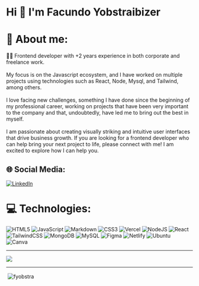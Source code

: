 # Hi 👋 I'm Facundo Yobstraibizer

# 💫 About me:

👨‍💻 Frontend developer with +2 years experience in both corporate and freelance work. <br/><br/> My focus is on the Javascript ecosystem, and I have worked on multiple projects using technologies such as React, Node, Mysql, and Tailwind, among others. <br/><br/>
I love facing new challenges, something I have done since the beginning of my professional career, working on projects that have been very important to the company and that, undoubtedly, have led me to bring out the best in myself. <br/><br/>
I am passionate about creating visually striking and intuitive user interfaces that drive business growth. If you are looking for a frontend developer who can help bring your next project to life, please connect with me! I am excited to explore how I can help you.

## 🌐 Social Media:

[![LinkedIn](https://img.shields.io/badge/LinkedIn-%230077B5.svg?logo=linkedin&logoColor=white)](https://www.linkedin.com/in/facundo-yobstraibizer/)

# 💻 Technologies:

![HTML5](https://img.shields.io/badge/html5-%23E34F26.svg?style=flat&logo=html5&logoColor=white) ![JavaScript](https://img.shields.io/badge/javascript-%23323330.svg?style=flat&logo=javascript&logoColor=%23F7DF1E) ![Markdown](https://img.shields.io/badge/markdown-%23000000.svg?style=flat&logo=markdown&logoColor=white) ![CSS3](https://img.shields.io/badge/css3-%231572B6.svg?style=flat&logo=css3&logoColor=white) ![Vercel](https://img.shields.io/badge/vercel-%23000000.svg?style=flat&logo=vercel&logoColor=white) ![NodeJS](https://img.shields.io/badge/node.js-6DA55F?style=flat&logo=node.js&logoColor=white) ![React](https://img.shields.io/badge/react-%2320232a.svg?style=flat&logo=react&logoColor=%2361DAFB) ![TailwindCSS](https://img.shields.io/badge/tailwindcss-%2338B2AC.svg?style=flat&logo=tailwind-css&logoColor=white) ![MongoDB](https://img.shields.io/badge/MongoDB-%234ea94b.svg?style=flat&logo=mongodb&logoColor=white) ![MySQL](https://img.shields.io/badge/mysql-%2300f.svg?style=flat&logo=mysql&logoColor=white) ![Figma](https://img.shields.io/badge/figma-%23F24E1E.svg?style=flat&logo=figma&logoColor=white) ![Netlify](https://img.shields.io/badge/netlify-%2338B2AC.svg?style=flat&logo=netlify&logoColor=white) ![Ubuntu](https://img.shields.io/badge/ubuntu-%23E34F26.svg?style=flat&logo=ubuntu&logoColor=white) ![Canva](https://img.shields.io/badge/Canva-%2300C4CC.svg?style=flat&logo=Canva&logoColor=white)


---

[![](https://visitcount.itsvg.in/api?id=FYobstra&label=Profile%20Views&color=3&pretty=false)](https://visitcount.itsvg.in)


---

<p>&nbsp;<img align="center" src="https://github-readme-stats.vercel.app/api?username=fyobstra&show_icons=true&locale=en" alt="fyobstra" /></p>

<!-- Proudly created with GPRM ( https://gprm.itsvg.in ) -->
